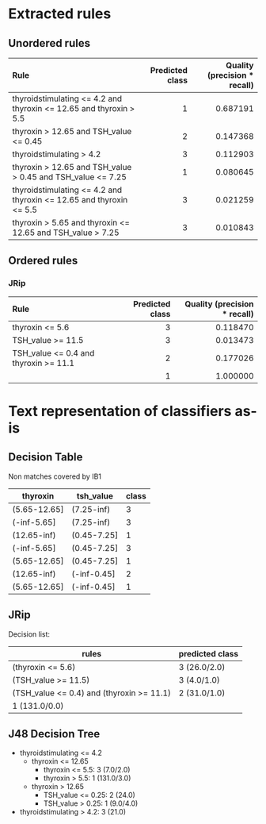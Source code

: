 # Extracted rules

## Unordered rules

| Rule | Predicted class | Quality (precision * recall) |
|:----|----:|----:|
| thyroidstimulating <= 4.2 and thyroxin <= 12.65 and thyroxin > 5.5 | 1 | 0.687191 |
| thyroxin > 12.65 and TSH_value <= 0.45 | 2 | 0.147368 |
| thyroidstimulating > 4.2 | 3 | 0.112903 |
| thyroxin > 12.65 and TSH_value > 0.45 and TSH_value <= 7.25 | 1 | 0.080645 |
| thyroidstimulating <= 4.2 and thyroxin <= 12.65 and thyroxin <= 5.5 | 3 | 0.021259 |
| thyroxin > 5.65 and thyroxin <= 12.65 and TSH_value > 7.25 | 3 | 0.010843 |

## Ordered rules

### JRip

| Rule | Predicted class | Quality (precision * recall) |
|:----|----:|----:|
| thyroxin <= 5.6 | 3 | 0.118470 |
| TSH_value >= 11.5 | 3 | 0.013473 |
| TSH_value <= 0.4 and thyroxin >= 11.1 | 2 | 0.177026 |
|  | 1 | 1.000000 |


# Text representation of classifiers as-is

## Decision Table

Non matches covered by IB1

thyroxin|tsh_value|class
---|---|---
(5.65-12.65]|(7.25-inf)|3
(-inf-5.65]|(7.25-inf)|3
(12.65-inf)|(0.45-7.25]|1
(-inf-5.65]|(0.45-7.25]|3
(5.65-12.65]|(0.45-7.25]|1
(12.65-inf)|(-inf-0.45]|2
(5.65-12.65]|(-inf-0.45]|1

## JRip

Decision list:

rules | predicted class
---|---
(thyroxin <= 5.6)|3 (26.0/2.0)
(TSH_value >= 11.5)|3 (4.0/1.0)
(TSH_value <= 0.4) and (thyroxin >= 11.1)|2 (31.0/1.0)
|1 (131.0/0.0)


## J48 Decision Tree

* thyroidstimulating <= 4.2
	* thyroxin <= 12.65
		* thyroxin <= 5.5: 3 (7.0/2.0)
		* thyroxin > 5.5: 1 (131.0/3.0)
	* thyroxin > 12.65
		* TSH_value <= 0.25: 2 (24.0)
		* TSH_value > 0.25: 1 (9.0/4.0)
* thyroidstimulating > 4.2: 3 (21.0)


